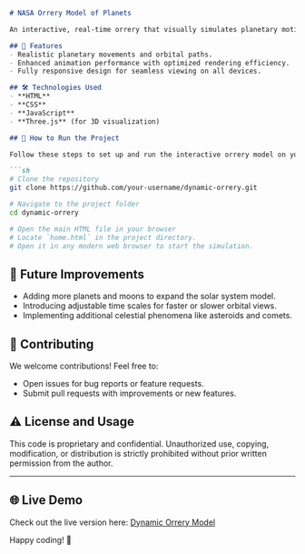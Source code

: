 ```markdown
# NASA Orrery Model of Planets

An interactive, real-time orrery that visually simulates planetary motions and orbits with accurate positions and speeds. This project was contributed to NASA as part of an initiative to create an engaging and educational planetary model.

## 🚀 Features
- Realistic planetary movements and orbital paths.
- Enhanced animation performance with optimized rendering efficiency.
- Fully responsive design for seamless viewing on all devices.

## 🛠️ Technologies Used
- **HTML**
- **CSS**
- **JavaScript**
- **Three.js** (for 3D visualization)

## 📌 How to Run the Project

Follow these steps to set up and run the interactive orrery model on your local machine:

```sh
# Clone the repository
git clone https://github.com/your-username/dynamic-orrery.git

# Navigate to the project folder
cd dynamic-orrery

# Open the main HTML file in your browser
# Locate `home.html` in the project directory.
# Open it in any modern web browser to start the simulation.
```

## 🔧 Future Improvements
- Adding more planets and moons to expand the solar system model.
- Introducing adjustable time scales for faster or slower orbital views.
- Implementing additional celestial phenomena like asteroids and comets.

## 🤝 Contributing
We welcome contributions! Feel free to:
- Open issues for bug reports or feature requests.
- Submit pull requests with improvements or new features.

## ⚠️ License and Usage
This code is proprietary and confidential. Unauthorized use, copying, modification, or distribution is strictly prohibited without prior written permission from the author.

---

## 🌐 Live Demo
Check out the live version here: [Dynamic Orrery Model](https://anjaniballaa.github.io/Dynamic-Orrery-of--planets/)

Happy coding! 🚀
```

